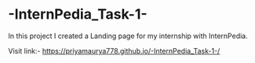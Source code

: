 # -InternPedia_Task-1-
In this project I created a Landing page for my internship with InternPedia.

Visit link:- https://priyamaurya778.github.io/-InternPedia_Task-1-/
